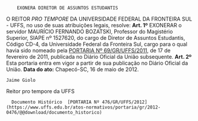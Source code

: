         EXONERA DIRETOR DE ASSUNTOS ESTUDANTIS  

 O REITOR *PRO TEMPORE*  DA UNIVERSIDADE FEDERAL DA FRONTEIRA SUL - UFFS, no uso de suas atribuições legais, resolve:   **Art. 1º**  EXONERAR o servidor MAURÍCIO FERNANDO BOZATSKI, Professor do Magistério Superior, SIAPE nº 1527620, do cargo de Diretor de Assuntos Estudantis, Código CD-4, da Universidade Federal da Fronteira Sul, cargo para o qual havia sido nomeado pela [PORTARIA Nº 69/GR/UFFS/2011](https://www.uffs.edu.br/atos-normativos/portaria/gr/2011-0069), de 17 de fevereiro de 2011, publicada no Diário Oficial da União subsequente.   **Art. 2º**  Esta portaria entra em vigor a partir de sua publicação no Diário Oficial da União.        **Data do ato:** Chapecó-SC, 16 de maio de 2012.   
 

    Jaime Giolo    
 Reitor pro tempore da UFFS 

      Documento Histórico  [PORTARIA Nº 476/GR/UFFS/2012](https://www.uffs.edu.br/atos-normativos/portaria/gr/2012-0476/@@download/documento_historico)     
      